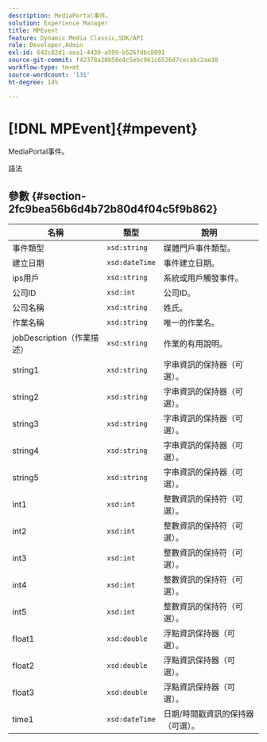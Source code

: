 ```yaml
---
description: MediaPortal事件。
solution: Experience Manager
title: MPEvent
feature: Dynamic Media Classic,SDK/API
role: Developer,Admin
exl-id: 642c82d1-aea1-4430-a599-b526fdbc8091
source-git-commit: f42378a20b58e4c5ebc961c6526d7cecabc2ae38
workflow-type: tm+mt
source-wordcount: '131'
ht-degree: 14%

---
```


# [!DNL MPEvent]{#mpevent}

MediaPortal事件。

語法

## 參數 {#section-2fc9bea56b6d4b72b80d4f04c5f9b862}

| 名稱 | 類型 | 說明 |
|---|---|---|
| 事件類型 | `xsd:string` | 媒體門戶事件類型。 |
| 建立日期 | `xsd:dateTime` | 事件建立日期。 |
| ips用戶 | `xsd:string` | 系統或用戶觸發事件。 |
| 公司ID | `xsd:int` | 公司ID。 |
| 公司名稱 | `xsd:string` | 姓氏。 |
| 作業名稱 | `xsd:string` | 唯一的作業名。 |
| jobDescription（作業描述） | `xsd:string` | 作業的有用說明。 |
| string1 | `xsd:string` | 字串資訊的保持器（可選）。 |
| string2 | `xsd:string` | 字串資訊的保持器（可選）。 |
| string3 | `xsd:string` | 字串資訊的保持器（可選）。 |
| string4 | `xsd:string` | 字串資訊的保持器（可選）。 |
| string5 | `xsd:string` | 字串資訊的保持器（可選）。 |
| int1 | `xsd:int` | 整數資訊的保持符（可選）。 |
| int2 | `xsd:int` | 整數資訊的保持符（可選）。 |
| int3 | `xsd:int` | 整數資訊的保持符（可選）。 |
| int4 | `xsd:int` | 整數資訊的保持符（可選）。 |
| int5 | `xsd:int` | 整數資訊的保持符（可選）。 |
| float1 | `xsd:double` | 浮點資訊保持器（可選）。 |
| float2 | `xsd:double` | 浮點資訊保持器（可選）。 |
| float3 | `xsd:double` | 浮點資訊保持器（可選）。 |
| time1 | `xsd:dateTime` | 日期/時間戳資訊的保持器（可選）。 |
